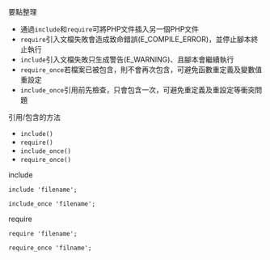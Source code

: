要點整理
- 通過`include`和`require`可將PHP文件插入另一個PHP文件
- `require`引入文檔失敗會造成致命錯誤(E_COMPILE_ERROR)，並停止腳本終止執行
- `include`引入文檔失敗只生成警告(E_WARNING)、且腳本會繼續執行
- `require_once`若檔案已被包含，則不會再次包含，可避免函數重定義及變數值重設定
- `include_once`引用前先檢查，只會包含一次，可避免重定義及重設定等衝突問題

引用/包含的方法
* `include()`
* `require()`
* `include_once()`
* `require_once()`

include
```
include 'filename';
```

```
include_once 'filename';
```

require
```
require 'filename';
```

```
require_once 'filname';
```